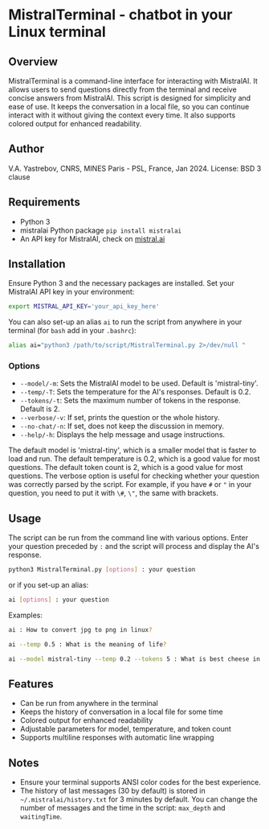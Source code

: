 # MistralTerminal - chatbot in your Linux terminal

## Overview
MistralTerminal is a command-line interface for interacting with MistralAI. It allows users to send questions directly from the terminal and receive concise answers from MistralAI. This script is designed for simplicity and ease of use. It keeps the conversation in a local file, so you can continue interact with it without giving the context every time. It also supports colored output for enhanced readability.

## Author
V.A. Yastrebov, CNRS, MINES Paris - PSL, France, Jan 2024.
License: BSD 3 clause

## Requirements
- Python 3
- mistralai Python package `pip install mistralai`
- An API key for MistralAI, check on [mistral.ai](https://mistral.ai)

## Installation
Ensure Python 3 and the necessary packages are installed. Set your MistralAI API key in your environment:

```bash
export MISTRAL_API_KEY='your_api_key_here'
```
You can also set-up an alias `ai` to run the script from anywhere in your terminal (for `bash` add in your `.bashrc`):

```bash
alias ai="python3 /path/to/script/MistralTerminal.py 2>/dev/null "
```


### Options
- `--model/-m`: Sets the MistralAI model to be used. Default is 'mistral-tiny'.
- `--temp/-T`: Sets the temperature for the AI's responses. Default is 0.2.
- `--tokens/-t`: Sets the maximum number of tokens in the response. Default is 2.
- `--verbose/-v`: If set, prints the question or the whole history.
- `--no-chat/-n`: If set, does not keep the discussion in memory.
- `--help/-h`: Displays the help message and usage instructions.

The default model is 'mistral-tiny', which is a smaller model that is faster to load and run. The default temperature is 0.2, which is a good value for most questions. The default token count is 2, which is a good value for most questions. The verbose option is useful for checking whether your question was correctly parsed by the script. For example, if you have `#` or `"` in your question, you need to put it with `\#`, `\"`, the same with brackets.

## Usage
The script can be run from the command line with various options. Enter your question preceded by `:` and the script will process and display the AI's response.

```bash
python3 MistralTerminal.py [options] : your question
```
or if you set-up an alias:
```bash
ai [options] : your question
```
Examples:
```bash
ai : How to convert jpg to png in linux?
```
```bash
ai --temp 0.5 : What is the meaning of life?
```
```bash
ai --model mistral-tiny --temp 0.2 --tokens 5 : What is best cheese in France?
```

## Features

- Can be run from anywhere in the terminal
- Keeps the history of conversation in a local file for some time
- Colored output for enhanced readability
- Adjustable parameters for model, temperature, and token count
- Supports multiline responses with automatic line wrapping

## Notes

- Ensure your terminal supports ANSI color codes for the best experience.
- The history of last messages (30 by default) is stored in `~/.mistralai/history.txt` for 3 minutes by default. You can change the number of messages and the time in the script: `max_depth` and `waitingTime`.

